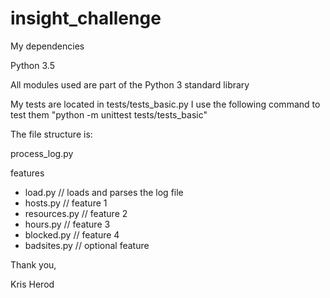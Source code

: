 # insight_challenge

My dependencies

Python 3.5

All modules used are part of the Python 3 standard library

My tests are located in tests/tests_basic.py I use the following command to test them "python -m unittest tests/tests_basic"

The file structure is:


process_log.py

features
  - load.py // loads and parses the log file
  - hosts.py // feature 1
  - resources.py // feature 2
  - hours.py // feature 3
  - blocked.py // feature 4
  - badsites.py // optional feature


Thank you,

Kris Herod
